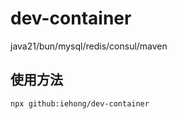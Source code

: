 # dev-container

java21/bun/mysql/redis/consul/maven

## 使用方法

```
npx github:iehong/dev-container
```
